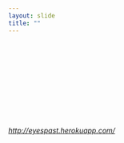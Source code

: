 ```yaml
---
layout: slide
title: ""
---
```


<section>
<iframe class="stretch" frameborder="0" marginheight="0" marginwidth="0" data-src="http://eyespast.herokuapp.com/"></iframe>
<h6><a class="external" href="http://eyespast.herokuapp.com/">http://eyespast.herokuapp.com/</a></h6>
</section>
